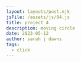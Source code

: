 ```yaml
---
layout: layouts/post.njk
jsFile: /assets/js/04.js
title: project 4
description: moving circle
date: 2023-05-12
author: sarah j dawns
tags:
  - click
---
```

